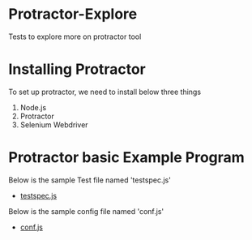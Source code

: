 # Protractor-Explore
Tests to explore more on protractor tool

# Installing Protractor

To set up protractor, we need to install below three things
1. Node.js
2. Protractor
3. Selenium Webdriver

# Protractor basic Example Program
Below is the sample Test file named 'testspec.js'
- [testspec.js](testspec-README.md)

Below is the sample config file named 'conf.js'
- [conf.js](conf-README.md)

